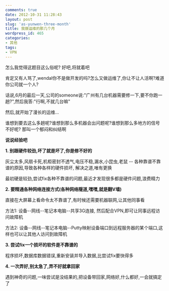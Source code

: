 ```yaml
---
comments: true
date: 2012-10-31 11:28:43
layout: post
slug: 'as-yunwen-three-month'
title: 我做运维的那几个月
wordpress_id: 465
categories:
- 其他
tags:
- VPN
---
```


怎么我觉得这题目这么俗呢? 好吧,将就着吧







肯定又有人骂了,wendal你不是做开发的吗?怎么又做运维了,你让不让人活啊?难道你公司就一个人?







话说,6月的最后一天,公司的someone说:"广州有几台机器需要修一下,要不你跑一趟?",然后我答:"行啊,不就几台嘛"




然后,就开始了漫长的运维...







谁想到要去这么多趟呢?谁想到那么多机器会出问题呢?谁想到那么多地方的信号不好呢? 那叫一个郁闷和纠结啊








**说说经验吧**




**1. 别跟硬件较劲,坏了就是坏了,你是修不好的**




 灰尘太多,风扇卡死,机柜密封不透气,电压不稳,漏水,小昆虫,老鼠 -- 各种靠谱不靠谱的原因,导致各种各样的硬件损坏, 解决之道,唯有更换




 最初硬是较劲,尝试fix各种不靠谱的问题,最近才发现很多都是硬件问题,浪费精力





**2. 要精通各种网络连接方式(各种网络隧道,嘿嘿,就是翻V墙)**




 直接在大屏幕上看命令太不靠谱了,有时候还需要机器联网,让其他同事看




 方法1: 设备--网线--笔记本电脑--共享3G连接, 然后配合VPN,即可让同事远程访问故障机




 方法2: 设备--网线--笔记本电脑--Putty映射设备端口到远程服务器的某个端口,这样也可以让其他人访问到故障机





**3. 尝试fix一个损坏的软件是不靠谱的**




 程序损坏,数据库数据错误,重新安装并导入数据,比尝试fix要快得多





**4. 一次弄好,别太急了,弄不好就拿回家**




 遇到神奇的问题,一味尝试是没结果的,把设备带回家,网络好,什么都好,一会就搞定了




